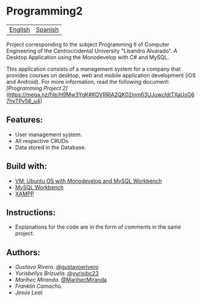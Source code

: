 # Programming2

<table>
    <tr>
        <!-- Do not translate this table -->
        <td><a href="./README.md"> English </a></td>
        <td><a href="./README.ES.md"> Spanish </a></td>
    </tr>
</table>


Project corresponding to the subject Programming II of Computer Engineering of the Centroccidental University "Lisandro Alvarado". A Desktop Application using the Monodevelop with C# and MySQL.

This application consists of a management system for a company that provides courses on desktop, web and mobile application development (iOS and Android). For more information, read the following document: *[Programming Project 2]*(https://mega.nz/file/H9Mw3YgK#KOVRRlA2QK02inm63UJuwcldtTXaUsG67hvTPv58_u4)

## Features:

* User management system.
* All respective CRUDs
* Data stored in the Database.

## Build with:

* [VM: Ubuntu OS with Monodevelop and MySQL Workbench](https://mega.nz/folder/PkMXwKhB#jVHOWePaeO1jlkNlPVjNCg)
* [MySQL Workbench](https://dev.mysql.com/downloads/workbench/)
* [XAMPP](https://www.apachefriends.org/es/download.html)

## Instructions:

* Explanations for the code are in the form of comments in the same project.

## Authors:

* *Gustavo Rivero.* [@gustavoerivero](https://github.com/gustavoerivero)
* *Yurisbellys Brizuela.* [@yurisjbc23](https://github.com/yurisjbc23)
* *Marihec Miranda.* [@MarihecMiranda](https://github.com/MarihecMiranda)
* *Franklin Camacho.*
* *Jesús Leal.*
